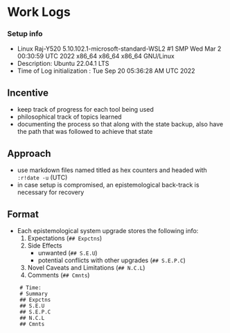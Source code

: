 # Work Logs

### Setup info

 - Linux Raj-Y520 5.10.102.1-microsoft-standard-WSL2 #1 SMP Wed Mar 2 00:30:59 UTC 2022 x86_64 x86_64 x86_64 GNU/Linux
 - Description:	Ubuntu 22.04.1 LTS
 - Time of Log initialization : Tue Sep 20 05:36:28 AM UTC 2022

## Incentive

 - keep track of progress for each tool being used
 - philosophical track of topics learned
 - documenting the process so that along with the state backup, also have the path that was followed to achieve that state

## Approach

 - use markdown files named titled as hex counters and headed with `:r!date -u` (UTC)
 - in case setup is compromised, an epistemological back-track is necessary for recovery

## Format

 - Each epistemological system upgrade stores the following info:
	1. Expectations (`## Expctns`)
	2. Side Effects
		- unwanted (`## S.E.U`)
		- potential conflicts with other upgrades (`## S.E.P.C`)
	3. Novel Caveats and Limitations (`## N.C.L`)
	4. Comments (`## Cmnts`)

```
	# Time: 
	# Summary
	## Expctns
	## S.E.U
	## S.E.P.C
	## N.C.L
	## Cmnts
```
